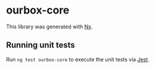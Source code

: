 # ourbox-core

This library was generated with [Nx](https://nx.dev).

## Running unit tests

Run `ng test ourbox-core` to execute the unit tests via [Jest](https://jestjs.io).
